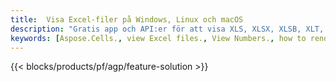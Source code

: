 ```yaml
---
title:  Visa Excel-filer på Windows, Linux och macOS
description: "Gratis app och API:er för att visa XLS, XLSX, XLSB, XLT, XLTX, XLTM, XLSM och ODS filer"
keywords: [Aspose.Cells., view Excel files., View Numbers., how to render Excel document., load and display Excel files., Excel File Viewer]
---
```

{{< blocks/products/pf/agp/feature-solution >}} 

